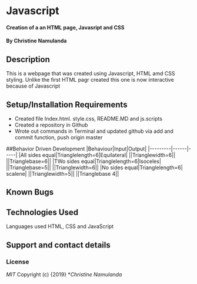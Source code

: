 # Javascript
#### Creation of a an HTML page, Javasript and CSS
#### By **Christine Namulanda**
## Description
This is a webpage that was created using Javascript, HTML amd CSS styling. Unlike the first HTML pagr created this one is now interactive because of Javascript
## Setup/Installation Requirements
* Created file Index.html. style.css, README.MD and js.scripts
* Created a repository in Github
* Wrote out commands in Terminal and updated github via add and commit function, push origin master

##Behavior Driven Development
|Behaviour|Input|Output|
|---------|------|-----|
|All sides equal|Trianglelength=6|Equilateral|
||Trianglewidth=6||
||Trianglebase=6||
|TWo sides equal|Trianglelength=6|Isoceles|
||Trianglebase=5||
||Trianglewidth=6||
|No sides equal|Trianglelength=6| scalene|
||Trianglewidth=5||
||Trianglebase 4||

## Known Bugs

## Technologies Used
Languages used HTML, CSS and JavaScript
## Support and contact details

### License
*MIT*
Copyright (c) {2019} **Christine Namulanda*